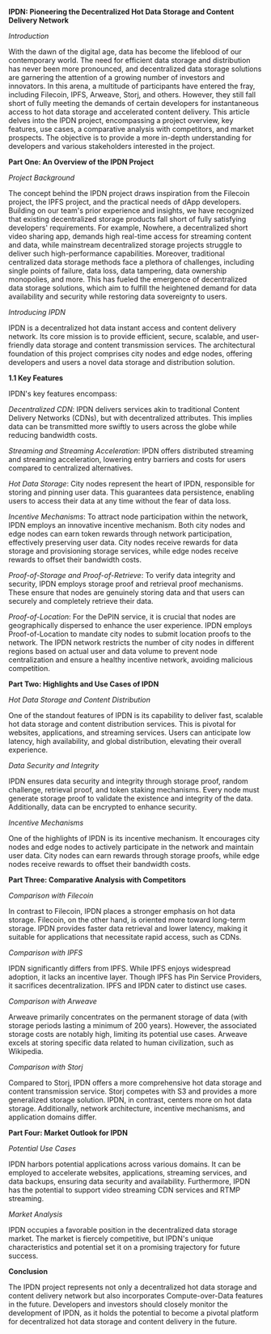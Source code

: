 **IPDN: Pioneering the Decentralized Hot Data Storage and Content Delivery Network**

*Introduction*

With the dawn of the digital age, data has become the lifeblood of our contemporary world. The need for efficient data storage and distribution has never been more pronounced, and decentralized data storage solutions are garnering the attention of a growing number of investors and innovators. In this arena, a multitude of participants have entered the fray, including Filecoin, IPFS, Arweave, Storj, and others. However, they still fall short of fully meeting the demands of certain developers for instantaneous access to hot data storage and accelerated content delivery. This article delves into the IPDN project, encompassing a project overview, key features, use cases, a comparative analysis with competitors, and market prospects. The objective is to provide a more in-depth understanding for developers and various stakeholders interested in the project.

**Part One: An Overview of the IPDN Project**

*Project Background*

The concept behind the IPDN project draws inspiration from the Filecoin project, the IPFS project, and the practical needs of dApp developers. Building on our team's prior experience and insights, we have recognized that existing decentralized storage products fall short of fully satisfying developers' requirements. For example, Nowhere, a decentralized short video sharing app, demands high real-time access for streaming content and data, while mainstream decentralized storage projects struggle to deliver such high-performance capabilities. Moreover, traditional centralized data storage methods face a plethora of challenges, including single points of failure, data loss, data tampering, data ownership monopolies, and more. This has fueled the emergence of decentralized data storage solutions, which aim to fulfill the heightened demand for data availability and security while restoring data sovereignty to users.

*Introducing IPDN*

IPDN is a decentralized hot data instant access and content delivery network. Its core mission is to provide efficient, secure, scalable, and user-friendly data storage and content transmission services. The architectural foundation of this project comprises city nodes and edge nodes, offering developers and users a novel data storage and distribution solution.

**1.1 Key Features**

IPDN's key features encompass:

*Decentralized CDN*: IPDN delivers services akin to traditional Content Delivery Networks (CDNs), but with decentralized attributes. This implies data can be transmitted more swiftly to users across the globe while reducing bandwidth costs.

*Streaming and Streaming Acceleration*: IPDN offers distributed streaming and streaming acceleration, lowering entry barriers and costs for users compared to centralized alternatives.

*Hot Data Storage*: City nodes represent the heart of IPDN, responsible for storing and pinning user data. This guarantees data persistence, enabling users to access their data at any time without the fear of data loss.

*Incentive Mechanisms*: To attract node participation within the network, IPDN employs an innovative incentive mechanism. Both city nodes and edge nodes can earn token rewards through network participation, effectively preserving user data. City nodes receive rewards for data storage and provisioning storage services, while edge nodes receive rewards to offset their bandwidth costs.

*Proof-of-Storage and Proof-of-Retrieve*: To verify data integrity and security, IPDN employs storage proof and retrieval proof mechanisms. These ensure that nodes are genuinely storing data and that users can securely and completely retrieve their data.

*Proof-of-Location*: For the DePIN service, it is crucial that nodes are geographically dispersed to enhance the user experience. IPDN employs Proof-of-Location to mandate city nodes to submit location proofs to the network. The IPDN network restricts the number of city nodes in different regions based on actual user and data volume to prevent node centralization and ensure a healthy incentive network, avoiding malicious competition.

**Part Two: Highlights and Use Cases of IPDN**

*Hot Data Storage and Content Distribution*

One of the standout features of IPDN is its capability to deliver fast, scalable hot data storage and content distribution services. This is pivotal for websites, applications, and streaming services. Users can anticipate low latency, high availability, and global distribution, elevating their overall experience.

*Data Security and Integrity*

IPDN ensures data security and integrity through storage proof, random challenge, retrieval proof, and token staking mechanisms. Every node must generate storage proof to validate the existence and integrity of the data. Additionally, data can be encrypted to enhance security.

*Incentive Mechanisms*

One of the highlights of IPDN is its incentive mechanism. It encourages city nodes and edge nodes to actively participate in the network and maintain user data. City nodes can earn rewards through storage proofs, while edge nodes receive rewards to offset their bandwidth costs.

**Part Three: Comparative Analysis with Competitors**

*Comparison with Filecoin*

In contrast to Filecoin, IPDN places a stronger emphasis on hot data storage. Filecoin, on the other hand, is oriented more toward long-term storage. IPDN provides faster data retrieval and lower latency, making it suitable for applications that necessitate rapid access, such as CDNs.

*Comparison with IPFS*

IPDN significantly differs from IPFS. While IPFS enjoys widespread adoption, it lacks an incentive layer. Though IPFS has Pin Service Providers, it sacrifices decentralization. IPFS and IPDN cater to distinct use cases.

*Comparison with Arweave*

Arweave primarily concentrates on the permanent storage of data (with storage periods lasting a minimum of 200 years). However, the associated storage costs are notably high, limiting its potential use cases. Arweave excels at storing specific data related to human civilization, such as Wikipedia.

*Comparison with Storj*

Compared to Storj, IPDN offers a more comprehensive hot data storage and content transmission service. Storj competes with S3 and provides a more generalized storage solution. IPDN, in contrast, centers more on hot data storage. Additionally, network architecture, incentive mechanisms, and application domains differ.

**Part Four: Market Outlook for IPDN**

*Potential Use Cases*

IPDN harbors potential applications across various domains. It can be employed to accelerate websites, applications, streaming services, and data backups, ensuring data security and availability. Furthermore, IPDN has the potential to support video streaming CDN services and RTMP streaming.

*Market Analysis*

IPDN occupies a favorable position in the decentralized data storage market. The market is fiercely competitive, but IPDN's unique characteristics and potential set it on a promising trajectory for future success.

**Conclusion**

The IPDN project represents not only a decentralized hot data storage and content delivery network but also incorporates Compute-over-Data features in the future. Developers and investors should closely monitor the development of IPDN, as it holds the potential to become a pivotal platform for decentralized hot data storage and content delivery in the future.
